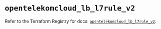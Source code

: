 # `opentelekomcloud_lb_l7rule_v2`

Refer to the Terraform Registry for docs: [`opentelekomcloud_lb_l7rule_v2`](https://registry.terraform.io/providers/opentelekomcloud/opentelekomcloud/1.36.10/docs/resources/lb_l7rule_v2).
